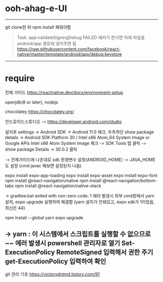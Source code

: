 ﻿# ooh-ahag-e-UI

---

git clone한 뒤 npm install 해줘야함

> Task :app:validateSigningDebug FAILED 에러가 뜬다면
> 아래 파일을 android/app 경로에 넣어주면 됨
> https://raw.githubusercontent.com/facebook/react-native/master/template/android/app/debug.keystore

---

# require

전체 가이드
https://reactnative.dev/docs/environment-setup

openjdk(8 or later), nodejs

chocolatey
https://chocolatey.org/

안드로이드스튜디오
-> https://developer.android.com/studio

설치후 settings -> Android SDK -> Android 11.0 체크, 우측하단 show package details -> Android SDK Platform 30 / Intel x86 Atom_64 System Image or Google APIs Intel x86 Atom System Image 체크
-> SDK Tools 탭 클릭 -> show package Details -> 30.0.2 클릭

-> 전체가이드에 나온대로 sdk 환경변수 설정(ANDROID_HOME) -> JAVA_HOME도 설정 (cmd javac 해보면 설정된지 나옴)

expo install expo-app-loading
expo install expo-asset
expo install expo-font
npm install @react-navigation/native
npm install @react-navigation/bottom-tabs
npm install @react-navigation/native-stack


-> gradlew.bat exited with non-zero code: 1 에러 발생시
외부 cmd창에서 yarn 설치, expo upgrade 실행하여 해결함 (yarn 설치가 안돼있고, expo sdk가 1이었음, 최신은 44)

npm install --global yarn
expo upgrade


-> yarn : 이 시스템에서 스크립트를 실행할 수 없으므로 ~~ 에러 발생시
powershell 관리자로 열기
Set-ExecutionPolicy RemoteSigned 입력해서 권한 주기
get-ExecutionPolicy 입력하여 확인 
---

git 관리 기초
https://victorydntmd.tistory.com/91
